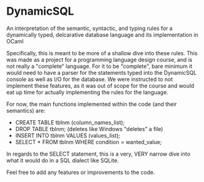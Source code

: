 # DynamicSQL
An interpretation of the semantic, syntactic, and typing rules for a dynamically typed, delcarative database language and its implementation in OCaml

Specifically, this is meant to be more of a shallow dive into these rules. This was made as a project for a programming language design course, and is not really a 
"complete" language. For it to be "complete", bare minimum it would need to have a parser for the statements typed into the DynamicSQL console as well as I/O for the
database. We were instructed to not implement these features, as it was out of scope for the course and would eat up time for actually implementing the rules for the 
language. 

For now, the main functions implemented within the code (and their semantics) are:

 - CREATE TABLE tblnm (column_names_list);
 - DROP TABLE tblnm; (deletes like Windows "deletes" a file)
 - INSERT INTO tblnm VALUES (values_list);
 - SELECT * FROM tblnm WHERE condition = wanted_value;
 
In regards to the SELECT statement, this is a very, VERY narrow dive into what it would do in a SQL dialect like SQLite. 

Feel free to add any features or improvements to the code. 
